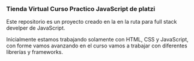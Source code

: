 ### Tienda Virtual Curso Practico JavaScript de platzi

Este repositorio es un proyecto creado en la en la ruta para full stack develper de JavaScript.

Inicialmente estamos trabajando solamente con HTML, CSS y JavaScript, con forme vamos avanzando en el curso vamos a trabajar con diferentes librerías y frameworks.
